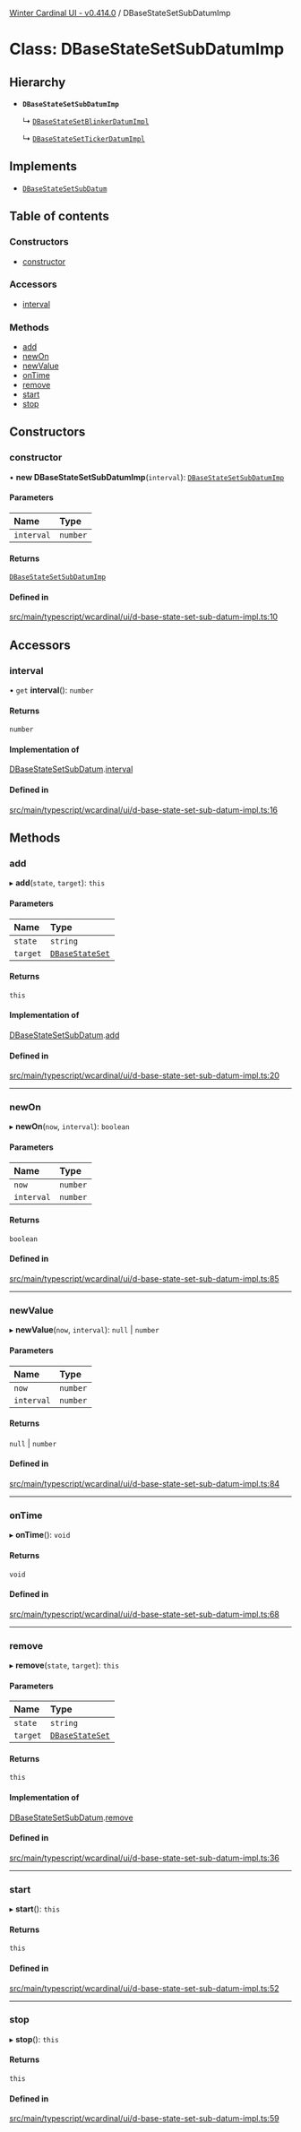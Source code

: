[Winter Cardinal UI - v0.414.0](../index.md) / DBaseStateSetSubDatumImp

# Class: DBaseStateSetSubDatumImp

## Hierarchy

- **`DBaseStateSetSubDatumImp`**

  ↳ [`DBaseStateSetBlinkerDatumImpl`](DBaseStateSetBlinkerDatumImpl.md)

  ↳ [`DBaseStateSetTickerDatumImpl`](DBaseStateSetTickerDatumImpl.md)

## Implements

- [`DBaseStateSetSubDatum`](../interfaces/DBaseStateSetSubDatum.md)

## Table of contents

### Constructors

- [constructor](DBaseStateSetSubDatumImp.md#constructor)

### Accessors

- [interval](DBaseStateSetSubDatumImp.md#interval)

### Methods

- [add](DBaseStateSetSubDatumImp.md#add)
- [newOn](DBaseStateSetSubDatumImp.md#newon)
- [newValue](DBaseStateSetSubDatumImp.md#newvalue)
- [onTime](DBaseStateSetSubDatumImp.md#ontime)
- [remove](DBaseStateSetSubDatumImp.md#remove)
- [start](DBaseStateSetSubDatumImp.md#start)
- [stop](DBaseStateSetSubDatumImp.md#stop)

## Constructors

### constructor

• **new DBaseStateSetSubDatumImp**(`interval`): [`DBaseStateSetSubDatumImp`](DBaseStateSetSubDatumImp.md)

#### Parameters

| Name | Type |
| :------ | :------ |
| `interval` | `number` |

#### Returns

[`DBaseStateSetSubDatumImp`](DBaseStateSetSubDatumImp.md)

#### Defined in

[src/main/typescript/wcardinal/ui/d-base-state-set-sub-datum-impl.ts:10](https://github.com/winter-cardinal/winter-cardinal-ui/blob/v0.414.0/src/main/typescript/wcardinal/ui/d-base-state-set-sub-datum-impl.ts#L10)

## Accessors

### interval

• `get` **interval**(): `number`

#### Returns

`number`

#### Implementation of

[DBaseStateSetSubDatum](../interfaces/DBaseStateSetSubDatum.md).[interval](../interfaces/DBaseStateSetSubDatum.md#interval)

#### Defined in

[src/main/typescript/wcardinal/ui/d-base-state-set-sub-datum-impl.ts:16](https://github.com/winter-cardinal/winter-cardinal-ui/blob/v0.414.0/src/main/typescript/wcardinal/ui/d-base-state-set-sub-datum-impl.ts#L16)

## Methods

### add

▸ **add**(`state`, `target`): `this`

#### Parameters

| Name | Type |
| :------ | :------ |
| `state` | `string` |
| `target` | [`DBaseStateSet`](../interfaces/DBaseStateSet.md) |

#### Returns

`this`

#### Implementation of

[DBaseStateSetSubDatum](../interfaces/DBaseStateSetSubDatum.md).[add](../interfaces/DBaseStateSetSubDatum.md#add)

#### Defined in

[src/main/typescript/wcardinal/ui/d-base-state-set-sub-datum-impl.ts:20](https://github.com/winter-cardinal/winter-cardinal-ui/blob/v0.414.0/src/main/typescript/wcardinal/ui/d-base-state-set-sub-datum-impl.ts#L20)

___

### newOn

▸ **newOn**(`now`, `interval`): `boolean`

#### Parameters

| Name | Type |
| :------ | :------ |
| `now` | `number` |
| `interval` | `number` |

#### Returns

`boolean`

#### Defined in

[src/main/typescript/wcardinal/ui/d-base-state-set-sub-datum-impl.ts:85](https://github.com/winter-cardinal/winter-cardinal-ui/blob/v0.414.0/src/main/typescript/wcardinal/ui/d-base-state-set-sub-datum-impl.ts#L85)

___

### newValue

▸ **newValue**(`now`, `interval`): ``null`` \| `number`

#### Parameters

| Name | Type |
| :------ | :------ |
| `now` | `number` |
| `interval` | `number` |

#### Returns

``null`` \| `number`

#### Defined in

[src/main/typescript/wcardinal/ui/d-base-state-set-sub-datum-impl.ts:84](https://github.com/winter-cardinal/winter-cardinal-ui/blob/v0.414.0/src/main/typescript/wcardinal/ui/d-base-state-set-sub-datum-impl.ts#L84)

___

### onTime

▸ **onTime**(): `void`

#### Returns

`void`

#### Defined in

[src/main/typescript/wcardinal/ui/d-base-state-set-sub-datum-impl.ts:68](https://github.com/winter-cardinal/winter-cardinal-ui/blob/v0.414.0/src/main/typescript/wcardinal/ui/d-base-state-set-sub-datum-impl.ts#L68)

___

### remove

▸ **remove**(`state`, `target`): `this`

#### Parameters

| Name | Type |
| :------ | :------ |
| `state` | `string` |
| `target` | [`DBaseStateSet`](../interfaces/DBaseStateSet.md) |

#### Returns

`this`

#### Implementation of

[DBaseStateSetSubDatum](../interfaces/DBaseStateSetSubDatum.md).[remove](../interfaces/DBaseStateSetSubDatum.md#remove)

#### Defined in

[src/main/typescript/wcardinal/ui/d-base-state-set-sub-datum-impl.ts:36](https://github.com/winter-cardinal/winter-cardinal-ui/blob/v0.414.0/src/main/typescript/wcardinal/ui/d-base-state-set-sub-datum-impl.ts#L36)

___

### start

▸ **start**(): `this`

#### Returns

`this`

#### Defined in

[src/main/typescript/wcardinal/ui/d-base-state-set-sub-datum-impl.ts:52](https://github.com/winter-cardinal/winter-cardinal-ui/blob/v0.414.0/src/main/typescript/wcardinal/ui/d-base-state-set-sub-datum-impl.ts#L52)

___

### stop

▸ **stop**(): `this`

#### Returns

`this`

#### Defined in

[src/main/typescript/wcardinal/ui/d-base-state-set-sub-datum-impl.ts:59](https://github.com/winter-cardinal/winter-cardinal-ui/blob/v0.414.0/src/main/typescript/wcardinal/ui/d-base-state-set-sub-datum-impl.ts#L59)
